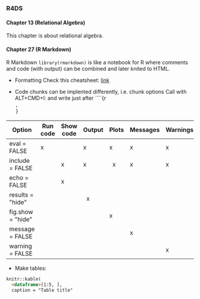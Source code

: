 ### R4DS
#### Chapter 13 (Relational Algebra)
This chapter is about relational algebra.

#### Chapter 27 (R Markdown)
R Markdown `library(rmarkdown)` is like a notebook for R where comments and code (with output) can be combined and later knited to HTML.

- Formatting
Check this cheatsheet: [link](https://www.dropbox.com/s/wizjp87dozdo8rb/rmarkdown-cheatsheet.pdf?dl=0)

- Code chunks can be implented differently, i.e. chunk options
Call with ALT+CMD+I: and write just after ````{r <option>, <option>}

Option           |	Run code |	Show code |	Output |	Plots |	Messages |	Warnings
------           | -----------|------------|--------|-------|-----------|-------
eval = FALSE     |	   x      |           |   x     |    x   |       x    |x
include = FALSE  |	         |       x     |      x  |   x   |       x    |x
echo = FALSE	  |			   |      x      |        |       |           |
results = "hide" |				|            |    x    |       |           | 	
fig.show = "hide"|				|           |        |     x  |           |
message = FALSE  |				|            |        |       |     x      |
warning = FALSE  |			   |            |        |       |           |x


- Make tables:
```html
knitr::kable(
  <dataframe>[1:5, ], 
  caption = "Table title"
```
